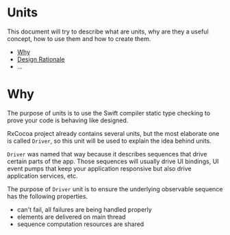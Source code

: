 Units
=====

This document will try to describe what are units, why are they a useful concept, how to use them and how to create them.

* [Why](#why)
* [Design Rationale](#design-rationale)
* ...

# Why

The purpose of units is to use the Swift compiler static type checking to prove your code is behaving like designed.

RxCocoa project already contains several units, but the most elaborate one is called `Driver`, so this unit will be used to explain the idea behind units.

`Driver` was named that way because it describes sequences that drive certain parts of the app. Those sequences will usually drive UI bindings, UI event pumps that keep your application responsive but also drive  application services, etc.

The purpose of `Driver` unit is to ensure the underlying observable sequence has the following properties.

* can't fail, all failures are being handled properly
* elements are delivered on main thread
* sequence computation resources are shared
